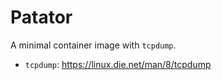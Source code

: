 # Patator

A minimal container image with `tcpdump`.

- `tcpdump`: https://linux.die.net/man/8/tcpdump

